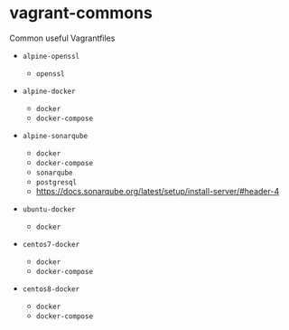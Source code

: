 # vagrant-commons

Common useful Vagrantfiles

- `alpine-openssl`
  - `openssl`
- `alpine-docker`
  - `docker`
  - `docker-compose`
- `alpine-sonarqube`

  - `docker`
  - `docker-compose`
  - `sonarqube`
  - `postgresql`
  - <https://docs.sonarqube.org/latest/setup/install-server/#header-4>

- `ubuntu-docker`
  - `docker`
- `centos7-docker`
  - `docker`
  - `docker-compose`
- `centos8-docker`
  - `docker`
  - `docker-compose`
